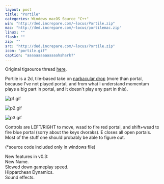```yaml
---
layout: post
title: "Portile"
categories: Windows macOS Source "C++"
win: "http://ded.increpare.com/~locus/Portile.zip"
mac: "http://ded.increpare.com/~locus/portilemac.zip"
linux: ""
flash: ""
zip: ""
src: "http://ded.increpare.com/~locus/Portile.zip"
icon: "portile.gif"
caption: "aaaaaaaaaaaaaahshark?"
---
```

Original tigsource thread [here](http://forums.tigsource.com/index.php?topic=2161.0).

Portile is a 2d, tile-based take on [narbacular drop](http://www.nuclearmonkeysoftware.com/downloads.html) (more than portal, because I've not played portal, and from what I understand momentum plays a big part in portal, and it doesn't play any part in this).

![p1.gif](http://i272.photobucket.com/albums/jj200/increpatio/p1.gif)

![p2.gif](http://i272.photobucket.com/albums/jj200/increpatio/p2.gif)

![p3.gif](http://i272.photobucket.com/albums/jj200/increpatio/p3.gif)

Controls are LEFT/RIGHT to move, wsad to fire red portal, and shift+wsad to fire blue portal (sorry about the keys dvoraks). E closes all open portals. Most of the stuff one should probably be able to figure out.

(*source code included only in windows file)

New features in v0.3:  
New Name.  
Slowed down gameplay speed.  
Hipparchean Dynamics.  
Sound effects.
	